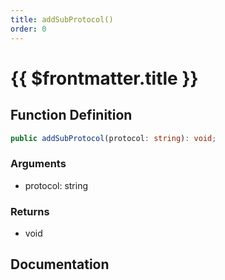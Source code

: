 ```yaml
---
title: addSubProtocol()
order: 0
---
```


# {{ $frontmatter.title }}

## Function Definition

```ts
public addSubProtocol(protocol: string): void;
```

### Arguments

* protocol: string

### Returns

* void

## Documentation

<!--@include: ./parts/addSubProtocol.md-->
